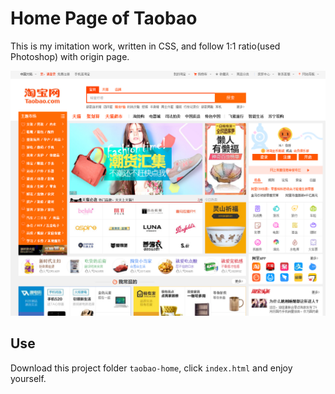 #  Home Page of Taobao

This is my imitation work, written in CSS, and follow 1:1 ratio(used Photoshop) with origin page.

![App Cover Image](./images/app-cover.png)

## Use

Download this project folder `taobao-home`, click `index.html` and enjoy yourself.
